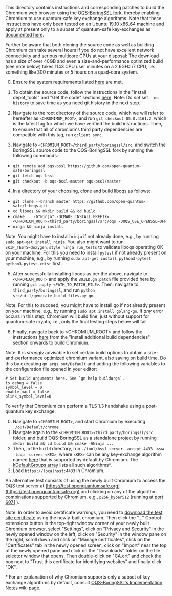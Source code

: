 This directory contains instructions and corresponding patches to build the Chromium web browser using the [OQS-BoringSSL fork](https://github.com/open-quantum-safe/boringssl), thereby enabling Chromium to use quantum-safe key exchange algorithms. Note that these instructions have only been tested on an Ubuntu 19.10 x86_64 machine and apply at present only to a subset of quantum-safe key-exchanges as [documented here](https://github.com/open-quantum-safe/boringssl#key-exchange).

Further be aware that both cloning the source code as well as building Chromium can take several hours if you do not have excellent network connectivity and serious multicore CPUs at your disposal: The download has a size of over 40GB and even a size-and-performance optimized build (see note below) takes 1143 CPU user minutes on a 2.6GHz i7 CPU, i.e. something like 300 minutes or 5 hours on a quad-core system.

0. Ensure the system requirements listed [here](https://chromium.googlesource.com/chromium/src/+/master/docs/linux/build_instructions.md#System-requirements) are met.

1. To obtain the source code, follow the instructions in the "Install depot_tools" and "Get the code" sections [here](https://chromium.googlesource.com/chromium/src/+/master/docs/linux/build_instructions.md#Install). Note: Do *not* set `--no-history` to save time as you need git history in the next step.

2. Navigate to the root directory of the source code, which we will refer to hereafter as `<CHROMIMUM_ROOT>`, and run `git checkout 85.0.4161.2`, which is the latest tag for which we have verified the build instructions. Then, to ensure that all of chromium's third party dependencies are compatible with this tag, run `gclient sync`.

3. Navigate to `<CHROMIUM_ROOT>/third_party/boringssl/src`, and switch the BoringSSL source code to the OQS-BoringSSL fork by running the following commands:

- `git remote add oqs-bssl https://github.com/open-quantum-safe/boringssl`
- `git fetch oqs-bssl`
- `git checkout -b oqs-bssl-master oqs-bssl/master`

4. In a directory of your choosing, clone and build liboqs as follows:

- `git clone --branch master https://github.com/open-quantum-safe/liboqs.git`
- `cd liboqs && mkdir build && cd build`
- `cmake .. -G"Ninja" -DCMAKE_INSTALL_PREFIX=<CHROMIUM_ROOT>/third_party/boringssl/src/oqs -DOQS_USE_OPENSSL=OFF`
- `ninja && ninja install`

Note: You might have to install `ninja` if not already done, e.g., by running `sudo apt-get install ninja`. You also might want to run `SKIP_TESTS=doxygen,style ninja run_tests` to validate liboqs operating OK on your machine. For this you need to install `pytest` if not already present on your machine, e.g., by running `sudo apt-get install python3-pytest python3-pytest-xdist` first.

5. After successfully installing liboqs as per the above, navigate to `<CHROMIUM_ROOT>` and apply the `BUILD.gn.patch` file provided here by running `git apply <PATH_TO_PATCH_FILE>`. Then, navigate to `third_party/boringssl`, and run `python src/util/generate_build_files.py gn`.

Note: For this to succeed, you might have to install go if not already present on your machine, e.g., by running `sudo apt install golang-go`. If _any_ error occurs in this step, Chromium will build fine, just without support for quantum-safe crypto, i.e., only the final testing steps below will fail.

6. Finally, navigate back to <CHROMIUM_ROOT> and follow the instructions [here](https://chromium.googlesource.com/chromium/src/+/master/docs/linux/build_instructions.md#Install-additional-build-dependencies) from the "Install additional build dependencies" section onwards to build Chromium.

Note: It is *strongly* advisable to set certain build options to obtain a size-and-performance optimized chromium variant, also saving on build time. Do this by executing `gn args out/Default` and adding the following variables to the configuration file opened in your editor:
```
# Set build arguments here. See `gn help buildargs`.
is_debug = false
symbol_level = 0
enable_nacl = false
blink_symbol_level=0
```


To verify that Chromium can perform a TLS 1.3 handshake using a post-quantum key exchange:

0. Navigate to `<CHROMIUM_ROOT>`, and start Chromium by executing `./out/Default/chrome`
1. Navigate again to the `<CHROMIUM_ROOT>/third_party/boringssl/src` folder, and build OQS-BoringSSL as a standalone project by running `mkdir build && cd build && cmake -GNinja ..`.
2. Then, in the `build` directory, run `./tool/bssl server -accept 4433 -www -loop -curves <KEX>`, where `<KEX>` can be any key-exchange algorithm named [here](https://github.com/open-quantum-safe/boringssl#supported-algorithms) that is supported by default by Chromium. The [kDefaultGroups array](https://github.com/open-quantum-safe/boringssl/blob/master/ssl/t1_lib.cc#L375) lists all such algorithms\*.
3. Load `https://localhost:4433` in Chromium.

An alternative test consists of using the newly built Chromium to access the OQS test server at [https://test.openquantumsafe.org](https://test.openquantumsafe.org) and clicking on any of the algorithm combinations [supported by Chromium](https://github.com/open-quantum-safe/boringssl/blob/master/ssl/t1_lib.cc#L375), e.g., `p256_kyber512` (running at [port 6071](https://test.openquantumsafe.org:6071) ).

Note: In order to avoid certificate warnings, you need to [download the test site certificate](https://test.openquantumsafe.org/CA.crt) using the newly-built chromium. Then click the "..." Control extensions button in the top-right window corner of your newly built Chromium browser, select "Settings", click on "Privacy and Security" in the newly opened window on the left, click on "Security" in the window pane on the right, scroll down and click on "Manage certificates", click on the "Certificates" tab in the newly opened screen, click on "Import" near the top of the newly opened pane and click on the "Downloads" folder on the file selector window that opens. Then double-click on "CA.crt" and check the box next to "Trust this certificate for identifying websites" and finally click "OK".

\* For an explanation of why Chromium supports only a subset of key-exchange algorithms by default, consult [OQS-BoringSSL's Implementation Notes wiki page](https://github.com/open-quantum-safe/boringssl/wiki/Implementation-Notes).
